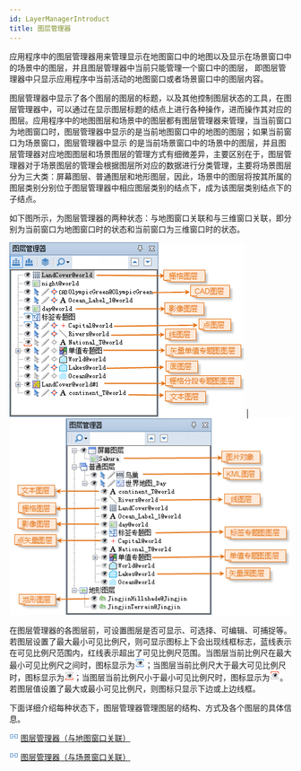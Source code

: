 ```yaml
---
id: LayerManagerIntroduct
title: 图层管理器
---
```

应用程序中的图层管理器用来管理显示在地图窗口中的地图以及显示在场景窗口中的场景中的图层，并且图层管理器中当前只能管理一个窗口中的图层，
即图层管理器中只显示应用程序中当前活动的地图窗口或者场景窗口中的图层内容。

图层管理器中显示了各个图层的图层的标题，以及其他控制图层状态的工具，在图层管理器中，可以通过在显示图层标题的结点上进行各种操作，进而操作其对应的图层。应用程序中的地图图层和场景中的图层都有图层管理器来管理，当当前窗口为地图窗口时，图层管理器中显示的是当前地图窗口中的地图的图层；如果当前窗口为场景窗口，图层管理器中显示
的是当前场景窗口中的场景中的图层，并且图层管理器对应地图图层和场景图层的管理方式有细微差异，主要区别在于，图层管理器对于场景图层的管理会根据图层所对应的数据进行分类管理，主要将场景图层分为三大类：屏幕图层、普通图层和地形图层，因此，场景中的图层将按其所属的图层类别分别位于图层管理器中相应图层类别的结点下，成为该图层类别结点下的子结点。

如下图所示，为图层管理器的两种状态：与地图窗口关联和与三维窗口关联，即分别为当前窗口为地图窗口时的状态和当前窗口为三维窗口时的状态。

![](img/Layer2DManager.png) | ![](img/Layer3DManager.png)  

  
在图层管理器的各图层前，可设置图层是否可显示、可选择、可编辑、可捕捉等。若图层设置了最大最小可见比例尺，则可显示图标上下会出现线框标志，蓝线表示在可见比例尺范围内，红线表示超出了可见比例尺范围。当图层当前比例尺在最大最小可见比例尺之间时，图标显示为![](img/ScaleSee.png)；当图层当前比例尺大于最大可见比例尺时，图标显示为![](img/ScaleSee1.png)；当图层当前比例尺小于最小可见比例尺时，图标显示为![](img/ScaleSee2.png)。若图层值设置了最大或最小可见比例尺，则图标只显示下边或上边线框。

下面详细介绍每种状态下，图层管理器管理图层的结构、方式及各个图层的具体信息。

![](img/smalltitle.png) [图层管理器（与地图窗口关联）](Layer2DManager.htm)

![](img/smalltitle.png) [图层管理器（与场景窗口关联）](Layer3DManager.htm)


